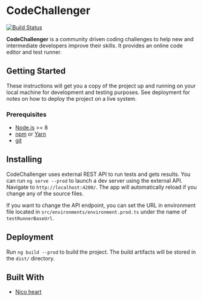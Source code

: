 # CodeChallenger

[![Build Status][s1]][tr]

[s1]: https://travis-ci.org/yowari/code-challenger.svg?branch=master
[tr]: https://travis-ci.org/yowari/code-challenger

**CodeChallenger** is a community driven coding challenges to help new and
intermediate developers improve their skills. It provides an online code editor
and test runner.

## Getting Started

These instructions will get you a copy of the project up and running on your
local machine for development and testing purposes. See deployment for notes on
how to deploy the project on a live system.

### Prerequisites

- [Node.js][no] >= 8
- [npm][np] or [Yarn][ya]
- [git][gi]

[no]: https://nodejs.org
[np]: https://www.npmjs.com
[ya]: https://yarnpkg.com
[gi]: https://git-scm.com

## Installing

CodeChallenger uses external REST API to run tests and gets results. You can
run `ng serve --prod` to launch a dev server using the external API. Navigate to
`http://localhost:4200/`. The app will automatically reload if you change any of
the source files.

If you want to change the API endpoint, you can set the URL in environment file
located in `src/environments/environment.prod.ts` under the name of
`testRunnerBaseUrl`.

## Deployment

Run `ng build --prod` to build the project. The build artifacts will be stored
in the `dist/` directory.

## Built With

- [Nico heart][ni]

[ni]: https://imgur.com/a/b05n4En
